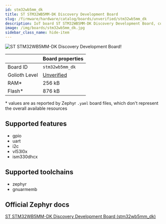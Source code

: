 ```yaml
---
id: stm32wb5mm_dk
title: ST STM32WB5MM-DK Discovery Development Board
slug: /firmware/hardware/catalog/boards/unverified/stm32wb5mm_dk
description: IoT board ST STM32WB5MM-DK Discovery Development Board, compatible with Golioth at unverified level.
image: /img/boards/stm32wb5mm_dk.jpg
sidebar_class_name: hide-item
---
```


[//]: # (This is an auto-generated file, do not edit! Changes to it will be lost upon re-generation)

![ST STM32WB5MM-DK Discovery Development Board!](/img/boards/stm32wb5mm_dk.jpg "ST STM32WB5MM-DK Discovery Development Board")

|                | Board properties     |
| -------------  | -------------------- |
| Board ID       | `stm32wb5mm_dk` |
| Golioth Level  | [Unverified](/firmware/hardware#unverified-boards) |
| RAM*           | 256 kB |
| Flash*         | 876 kB |

\* values are as reported by Zephyr `.yaml` board files, which don't represent the overall available resources



## Supported features

* gpio
* uart
* i2c
* vl53l0x
* ism330dhcx

## Supported toolchains

* zephyr
* gnuarmemb

## Official Zephyr docs

[ST STM32WB5MM-DK Discovery Development Board (stm32wb5mm_dk)](https://docs.zephyrproject.org/latest/boards/st/stm32wb5mm_dk/doc/index.html)
